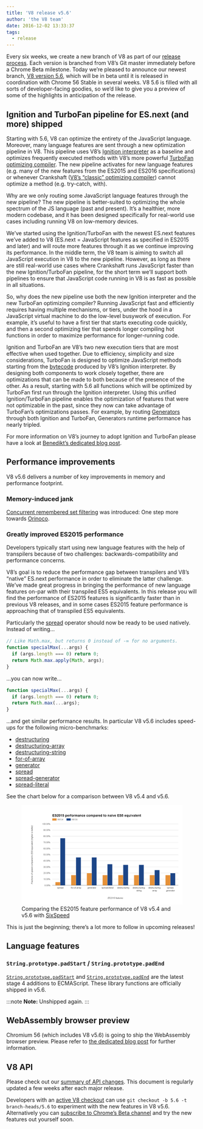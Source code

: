 ```yaml
---
title: 'V8 release v5.6'
author: 'the V8 team'
date: 2016-12-02 13:33:37
tags:
  - release
---
```

Every six weeks, we create a new branch of V8 as part of our [release process](/docs/release-process). Each version is branched from V8’s Git master immediately before a Chrome Beta milestone. Today we’re pleased to announce our newest branch, [V8 version 5.6](https://chromium.googlesource.com/v8/v8.git/+log/branch-heads/5.6), which will be in beta until it is released in coordination with Chrome 56 Stable in several weeks. V8 5.6 is filled with all sorts of developer-facing goodies, so we’d like to give you a preview of some of the highlights in anticipation of the release.

## Ignition and TurboFan pipeline for ES.next (and more) shipped

Starting with 5.6, V8 can optimize the entirety of the JavaScript language. Moreover, many language features are sent through a new optimization pipeline in V8. This pipeline uses V8’s [Ignition interpreter](/blog/ignition-interpreter) as a baseline and optimizes frequently executed methods with V8’s more powerful [TurboFan optimizing compiler](/docs/turbofan). The new pipeline activates for new language features (e.g. many of the new features from the ES2015 and ES2016 specifications) or whenever Crankshaft ([V8’s “classic” optimizing compiler](https://blog.chromium.org/2010/12/new-crankshaft-for-v8.html)) cannot optimize a method (e.g. try-catch, with).

Why are we only routing some JavaScript language features through the new pipeline? The new pipeline is better-suited to optimizing the whole spectrum of the JS language (past and present). It’s a healthier, more modern codebase, and it has been designed specifically for real-world use cases including running V8 on low-memory devices.

We’ve started using the Ignition/TurboFan with the newest ES.next features we’ve added to V8 (ES.next = JavaScript features as specified in ES2015 and later) and will route more features through it as we continue improving its performance. In the middle term, the V8 team is aiming to switch all JavaScript execution in V8 to the new pipeline. However, as long as there are still real-world use cases where Crankshaft runs JavaScript faster than the new Ignition/TurboFan pipeline, for the short term we’ll support both pipelines to ensure that JavaScript code running in V8 is as fast as possible in all situations.

So, why does the new pipeline use both the new Ignition interpreter and the new TurboFan optimizing compiler? Running JavaScript fast and efficiently requires having multiple mechanisms, or tiers, under the hood in a JavaScript virtual machine to do the low-level busywork of execution. For example, it’s useful to have a first tier that starts executing code quickly, and then a second optimizing tier that spends longer compiling hot functions in order to maximize performance for longer-running code.

Ignition and TurboFan are V8’s two new execution tiers that are most effective when used together. Due to efficiency, simplicity and size considerations, TurboFan is designed to optimize JavaScript methods starting from the [bytecode](https://en.wikipedia.org/wiki/Bytecode) produced by V8’s Ignition interpreter. By designing both components to work closely together, there are optimizations that can be made to both because of the presence of the other. As a result, starting with 5.6 all functions which will be optimized by TurboFan first run through the Ignition interpreter. Using this unified Ignition/TurboFan pipeline enables the optimization of features that were not optimizable in the past, since they now can take advantage of TurboFan’s optimizations passes. For example, by routing [Generators](https://developer.mozilla.org/en-US/docs/Web/JavaScript/Reference/Statements/function*) through both Ignition and TurboFan, Generators runtime performance has nearly tripled.

For more information on V8’s journey to adopt Ignition and TurboFan please have a look at [Benedikt’s dedicated blog post](https://benediktmeurer.de/2016/11/25/v8-behind-the-scenes-november-edition/).

## Performance improvements

V8 v5.6 delivers a number of key improvements in memory and performance footprint.

### Memory-induced jank

[Concurrent remembered set filtering](https://bugs.chromium.org/p/chromium/issues/detail?id=648568) was introduced: One step more towards [Orinoco](/blog/orinoco).

### Greatly improved ES2015 performance

Developers typically start using new language features with the help of transpilers because of two challenges: backwards-compatibility and performance concerns.

V8’s goal is to reduce the performance gap between transpilers and V8’s “native” ES.next performance in order to eliminate the latter challenge. We’ve made great progress in bringing the performance of new language features on-par with their transpiled ES5 equivalents. In this release you will find the performance of ES2015 features is significantly faster than in previous V8 releases, and in some cases ES2015 feature performance is approaching that of transpiled ES5 equivalents.

Particularly the [spread](https://developer.mozilla.org/en/docs/Web/JavaScript/Reference/Operators/Spread_operator) operator should now be ready to be used natively. Instead of writing…

```js
// Like Math.max, but returns 0 instead of -∞ for no arguments.
function specialMax(...args) {
  if (args.length === 0) return 0;
  return Math.max.apply(Math, args);
}
```

…you can now write…

```js
function specialMax(...args) {
  if (args.length === 0) return 0;
  return Math.max(...args);
}
```

…and get similar performance results. In particular V8 v5.6 includes speed-ups for the following micro-benchmarks:

- [destructuring](https://github.com/fhinkel/six-speed/tree/master/tests/destructuring)
- [destructuring-array](https://github.com/fhinkel/six-speed/tree/master/tests/destructuring-array)
- [destructuring-string](https://github.com/fhinkel/six-speed/tree/master/tests/destructuring-string)
- [for-of-array](https://github.com/fhinkel/six-speed/tree/master/tests/for-of-array)
- [generator](https://github.com/fhinkel/six-speed/tree/master/tests/generator)
- [spread](https://github.com/fhinkel/six-speed/tree/master/tests/spread)
- [spread-generator](https://github.com/fhinkel/six-speed/tree/master/tests/spread-generator)
- [spread-literal](https://github.com/fhinkel/six-speed/tree/master/tests/spread-literal)

See the chart below for a comparison between V8 v5.4 and v5.6.

<figure>
  <img src="/_img/v8-release-56/perf.png" intrinsicsize="1147x709" alt="">
  <figcaption>Comparing the ES2015 feature performance of V8 v5.4 and v5.6 with <a href="https://fhinkel.github.io/six-speed/">SixSpeed</a></figcaption>
</figure>

This is just the beginning; there’s a lot more to follow in upcoming releases!

## Language features

### `String.prototype.padStart` / `String.prototype.padEnd`

[`String.prototype.padStart`](https://developer.mozilla.org/en-US/docs/Web/JavaScript/Reference/Global_Objects/String/padStart) and [`String.prototype.padEnd`](https://developer.mozilla.org/en-US/docs/Web/JavaScript/Reference/Global_Objects/String/padEnd) are the latest stage 4 additions to ECMAScript. These library functions are officially shipped in v5.6.

:::note
**Note:** Unshipped again.
:::

## WebAssembly browser preview

Chromium 56 (which includes V8 v5.6) is going to ship the WebAssembly browser preview. Please refer to [the dedicated blog post](/blog/webassembly-browser-preview) for further information.

## V8 API

Please check out our [summary of API changes](http://bit.ly/v8-api-changes). This document is regularly updated a few weeks after each major release.

Developers with an [active V8 checkout](/docs/source-code#using-git) can use `git checkout -b 5.6 -t branch-heads/5.6` to experiment with the new features in V8 v5.6. Alternatively you can [subscribe to Chrome’s Beta channel](https://www.google.com/chrome/browser/beta.html) and try the new features out yourself soon.
